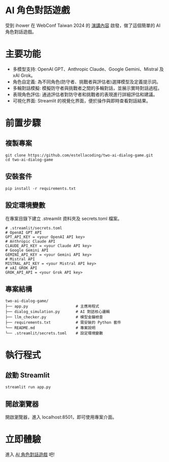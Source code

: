 # AI 角色對話遊戲
受到 ihower 在 WebConf Taiwan 2024 的 [演講內容](https://ihower.tw/blog/archives/12444) 啟發，做了這個簡單的 AI 角色對話遊戲。

# 主要功能
- 多模型支持: OpenAI GPT、Anthropic Claude、Google Gemini、Mistral 及 xAI Grok。
- 角色自定義: 為不同角色(防守者、挑戰者與評估者)選擇模型及定義提示詞。
- 多輪對話模擬: 模擬防守者與挑戰者之間的多輪對話，並展示實時對話過程。
- 表現角色評估: 通過評估者對防守者和挑戰者的表現進行詳細評估和建議。
- 可視化界面: Streamlit 的視覺化界面，便於操作與即時查看對話結果。

# 前置步驟
## 複製專案
```
git clone https://github.com/estellacoding/two-ai-dialog-game.git
cd two-ai-dialog-game
```
## 安裝套件
```
pip install -r requirements.txt
```

## 設定環境變數
在專案目錄下建立 .streamlit 資料夾及 secrets.toml 檔案。
```
# .streamlit/secrets.toml
# OpenAI GPT API
GPT_API_KEY = <your OpenAI API key>
# Anthropic Claude API
CLAUDE_API_KEY = <your Claude API key>
# Google Gemini API
GEMINI_API_KEY = <your Gemini API key>
# Mistral API
MISTRAL_API_KEY = <your Mistral API key>
# xAI GROK API
GROK_API_API = <your Grok API key>
```

## 專案結構
```
two-ai-dialog-game/
├── app.py                     # 主應用程式
├── dialog_simulation.py       # AI 對話核心邏輯
├── llm_checker.py             # 模型金鑰檢查
├── requirements.txt           # 需安裝的 Python 套件
└── README.md                  # 專案說明
└── .streamlit/secrets.toml    # 設定環境變數
```

# 執行程式
## 啟動 Streamlit
```
streamlit run app.py
```

## 開啟瀏覽器
開啟瀏覽器，進入 localhost:8501，即可使用專案介面。

# 立即體驗
進入 [AI 角色對話遊戲](https://two-ai-dialog-game.streamlit.app/) 吧!